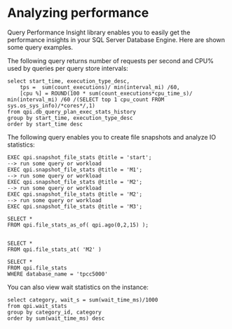 # Analyzing performance

Query Performance Insight library enables you to easily get the performance insights in your SQL Server Database Engine. Here are shown some query examples. 

The following query returns number of requests per second and CPU% used by queries per query store intervals:
```
select start_time, execution_type_desc,
	tps =  sum(count_executions)/ min(interval_mi) /60,
	[cpu %] = ROUND(100 * sum(count_executions*cpu_time_s)/ min(interval_mi) /60 /(SELECT top 1 cpu_count FROM sys.os_sys_info)/*cores*/,1)
from qpi.db_query_plan_exec_stats_history
group by start_time, execution_type_desc
order by start_time desc
```

The following query enables you to create file snapshots and analyze IO statistics:
```
EXEC qpi.snapshot_file_stats @title = 'start';
--> run some query or workload
EXEC qpi.snapshot_file_stats @title = 'M1';
--> run some query or workload
EXEC qpi.snapshot_file_stats @title = 'M2';
--> run some query or workload
EXEC qpi.snapshot_file_stats @title = 'M2';
--> run some query or workload
EXEC qpi.snapshot_file_stats @title = 'M3';

SELECT *
FROM qpi.file_stats_as_of( qpi.ago(0,2,15) );


SELECT *
FROM qpi.file_stats_at( 'M2' )

SELECT *
FROM qpi.file_stats
WHERE database_name = 'tpcc5000'
```

You can also view wait statistics on the instance:
```
select category, wait_s = sum(wait_time_ms)/1000
from qpi.wait_stats
group by category_id, category
order by sum(wait_time_ms) desc
```